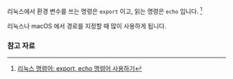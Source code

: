 리눅스에서 환경 변수를 쓰는 명령은 `export` 이고, 읽는 명령은 `echo` 입니다. [^crasy-62]

리눅스나 macOS 에서 경로를 지정할 때 많이 사용하게 됩니다.

### 참고 자료

[^crasy-62]: [리눅스 명령어: export, echo 명령어 사용하기](http://crasy.tistory.com/62)